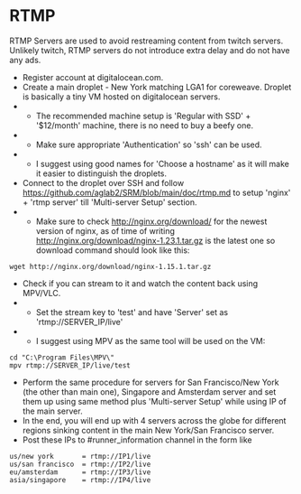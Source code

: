 # RTMP
RTMP Servers are used to avoid restreaming content from twitch servers. Unlikely twitch, RTMP servers do not introduce extra delay and do not have any ads.

* Register account at digitalocean.com.
* Create a main droplet - New York matching LGA1 for coreweave. Droplet is basically a tiny VM hosted on digitalocean servers.
* * The recommended machine setup is 'Regular with SSD' + '$12/month' machine, there is no need to buy a beefy one.
* * Make sure appropriate 'Authentication' so 'ssh' can be used.
* * I suggest using good names for 'Choose a hostname' as it will make it easier to distinguish the droplets.
* Connect to the droplet over SSH and follow https://github.com/aglab2/SRM/blob/main/doc/rtmp.md to setup 'nginx' + 'rtmp server' till 'Multi-server Setup' section.
* * Make sure to check http://nginx.org/download/ for the newest version of nginx, as of time of writing http://nginx.org/download/nginx-1.23.1.tar.gz is the latest one so download command should look like this:
```
wget http://nginx.org/download/nginx-1.15.1.tar.gz
```
* Check if you can stream to it and watch the content back using MPV/VLC.
* * Set the stream key to 'test' and have 'Server' set as 'rtmp://SERVER_IP/live'
* * I suggest using MPV as the same tool will be used on the VM:
```
cd "C:\Program Files\MPV\"
mpv rtmp://SERVER_IP/live/test
```
* Perform the same procedure for servers for San Francisco/New York (the other than main one), Singapore and Amsterdam server and set them up using same method plus 'Multi-server Setup' while using IP of the main server.
* In the end, you will end up with 4 servers across the globe for different regions sinking content in the main New York/San Francisco server.
* Post these IPs to #runner_information channel in the form like
```
us/new york       = rtmp://IP1/live
us/san francisco  = rtmp://IP2/live
eu/amsterdam      = rtmp://IP3/live
asia/singapore    = rtmp://IP4/live
```
